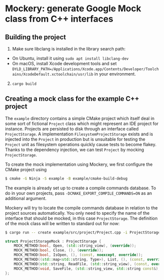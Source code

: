 Mockery: generate Google Mock class from C++ interfaces
=======================================================

Building the project
--------------------

1. Make sure libclang is installed in the library search path:
- On Ubuntu, install it using `sudo apt install libclang-dev`
- On macOS, install Xcode development tools and set `DYLD_LIBRARY_PATH=/Applications/Xcode.app/Contents/Developer/Toolchains/XcodeDefault.xctoolchain/usr/lib` in your environment.

2. `cargo build`

Creating a mock class for the example C++ project
-------------------------------------------------

The `example` directory contains a simple CMake project which itself deal in
some sort of fictional `Project` class which might represent an IDE project for
instance. Projects are persisted to disk through an interface called
`ProjectStorage`. A implementation `FilesystemProjectStorage` exists and is
injected into the `Project` in production but is unsuitable for testing the
`Project` unit as filesystem operations quickly cause tests to become flakey.
Thanks to the dependency injection, we can test `Project` by mocking
`ProjectStorage`.

To create the mock implementation using Mockery, we first configure the CMake
project using
```sh
$ cmake -G Ninja -S example -B example/cmake-build-debug
```

The example is already set up to create a compile commands database. To do in
your own projects, pass `-DCMAKE_EXPORT_COMPILE_COMMANDS=ON` as an additional
argument.

Mockery will try to locate the compile commands database in relation to the
project sources automatically. You only need to specify the name of the
interface that should be mocked, in this case `ProjectStorage`. The definition
of the mock class will be written to standard out for now:
```sh
$ cargo run -- create example/src/project/Project.cpp -i ProjectStorage
```
```cpp
struct ProjectStorageMock : ProjectStorage {
    MOCK_METHOD(bool, Open, (std::string_view), (override));
    MOCK_METHOD(bool, Close, (), (override));
    MOCK_METHOD(bool, IsOpen, (), (const, noexcept, override));
    MOCK_METHOD((std::map<std::string, Type>), List, (), (const, override));
    MOCK_METHOD(std::string, ReadFile, (std::string_view), (const, override));
    MOCK_METHOD(void, SaveFile, (std::string_view, std::string const&), (override));
};
```
